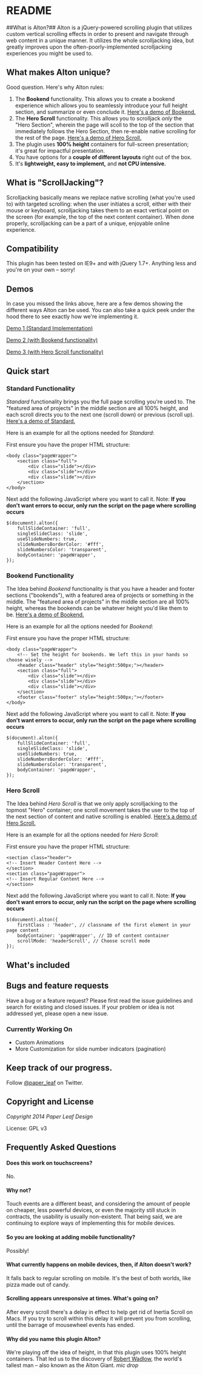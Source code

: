# README #

##What is Alton?##
Alton is a jQuery-powered scrolling plugin that utilizes custom vertical scrolling effects in order to present and navigate through web content in a unique manner. It utilizes the whole scrolljacking idea, but greatly improves upon the often-poorly-implemented scrolljacking experiences you might be used to.

## What makes Alton unique? ##
Good question. Here's why Alton rules:

1. The **Bookend** functionality. This allows you to create a bookend experience which allows you to seamlessly introduce your full height section, and summarize or even conclude it. [Here's a demo of Bookend.](#)
2. The **Hero Scroll** functionality. This allows you to scrolljack *only* the "Hero Section", wherein the page will scoll to the top of the section that immediately follows the Hero Section, then re-enable native scrolling for the rest of the page. [Here's a demo of Hero Scroll.](#)
3. The plugin uses **100% height** containers for full-screen presentation; it's great for impactful presentation.
4. You have options for a **couple of different layouts** right out of the box.
5. It's **lightweight, easy to implement,** and **not CPU intensive.**

## What is "ScrollJacking"? ##
Scrolljacking basically means we replace native scrolling (what you're used to) with targeted scrolling: when the user initiates a scroll, either with their mouse or keyboard, scrolljacking takes them to an exact vertical point on the screen (for example, the top of the next content container). When done properly, scrolljacking can be a part of a unique, enjoyable online experience.

## Compatibility ##
This plugin has been tested on IE9+ and with jQuery 1.7+. Anything less and you're on your own – sorry!

## Demos ##
In case you missed the links above, here are a few demos showing the different ways Alton can be used. You can also take a quick peek under the hood there to see exactly how we're implementing it.

[Demo 1 (Standard Implementation)](#)

[Demo 2 (with Bookend functionality)](#)

[Demo 3 (with Hero Scroll functionality)](#)

## Quick start ##
### Standard Functionality ###
*Standard* functionality brings you the full page scrolling you're used to. The "featured area of projects" in the middle section are all 100% height, and each scroll directs you to the next one (scroll down) or previous (scroll up). [Here's a demo of Standard.](#)

Here is an example for all the options needed for *Standard*:

First ensure you have the proper HTML structure:
```
<body class="pageWrapper">
	<section class="full">
		<div class="slide"></div>
		<div class="slide"></div>
		<div class="slide"></div>
	</section>
</body>
```

Next add the following JavaScript where you want to call it. Note: **If you don't want errors to occur, only run the script on the page where scrolling occurs**

```
$(document).alton({
	fullSlideContainer: 'full',
	singleSlideClass: 'slide',
	useSlideNumbers: true,
	slideNumbersBorderColor: '#fff',
	slideNumbersColor: 'transparent',
	bodyContainer: 'pageWrapper',
});
```

### Bookend Functionality ###
The Idea behind *Bookend* functionality is that you have a header and footer sections ("bookends"), with a featured area of projects or something in the middle. The "featured area of projects" in the middle section are all 100% height, whereas the bookends can be whatever height you'd like them to be. [Here's a demo of Bookend.](#)

Here is an example for all the options needed for *Bookend*:

First ensure you have the proper HTML structure:

```
<body class="pageWrapper">
	<!-- Set the height for bookends. We left this in your hands so choose wisely -->
	<header class="header" style="height:500px;"></header>
	<section class="full">
		<div class="slide"></div>
		<div class="slide"></div>
		<div class="slide"></div>
	</section>
	<footer class="footer" style="height:500px;"></footer>
</body>
```

Next add the following JavaScript where you want to call it. Note: **If you don't want errors to occur, only run the script on the page where scrolling occurs**

```
$(document).alton({
	fullSlideContainer: 'full',
	singleSlideClass: 'slide',
	useSlideNumbers: true,
	slideNumbersBorderColor: '#fff',
	slideNumbersColor: 'transparent',
	bodyContainer: 'pageWrapper',
});
```

### Hero Scroll ###
The Idea behind *Hero Scroll* is that we only apply scrolljacking to the topmost "Hero" container; one scroll movement takes the user to the top of the next section of content and native scrolling is enabled. [Here's a demo of Hero Scroll.](#)

Here is an example for all the options needed for *Hero Scroll*:

First ensure you have the proper HTML structure:

```
<section class="header">
<!-- Insert Header Content Here -->
</section>
<section class="pageWrapper">
<!-- Insert Regular Content Here -->
</section>
```

Next add the following JavaScript where you want to call it. Note: **If you don't want errors to occur, only run the script on the page where scrolling occurs**

```
$(document).alton({
    firstClass : 'header', // classname of the first element in your page content
    bodyContainer: 'pageWrapper', // ID of content container
    scrollMode: 'headerScroll', // Choose scroll mode
});
```

## What's included ##

## Bugs and feature requests ##

Have a bug or a feature request? Please first read the issue guidelines and search for existing and closed issues. If your problem or idea is not addressed yet, please open a new issue.

### Currently Working On ###
* Custom Animations
* More Customization for slide number indicators (pagination)

## Keep track of our progress. ##

Follow [@paper_leaf](https://twitter.com/paper_leaf) on Twitter.

## Copyright and License ##
*Copyright 2014 Paper Leaf Design*

License: GPL v3

## Frequently Asked Questions ##
#### Does this work on touchscreens? ####
No.
#### Why not? ####
Touch events are a different beast, and considering the amount of people on cheaper, less powerful devices, or even the majority still stuck in contracts, the usability is usually non-existent. That being said, we are continuing to explore ways of implementing this for mobile devices.
#### So you are looking at adding mobile functionality? ####
Possibly!
#### What currently happens on mobile devices, then, if Alton doesn't work? ####
It falls back to regular scrolling on mobile. It's the best of both worlds, like pizza made out of candy.
#### Scrolling appears unresponsive at times. What's going on? ####
After every scroll there's a delay in effect to help get rid of Inertia Scroll on Macs. If you try to scroll within this delay it will prevent you from scrolling, until the barrage of mousewheel events has ended.
#### Why did you name this plugin Alton? ####
We're playing off the idea of height, in that this plugin uses 100% height containers. That led us to the discovery of [Robert Wadlow](http://en.wikipedia.org/wiki/Robert_Wadlow), the world's tallest man – also known as the Alton Giant. *mic drop*

